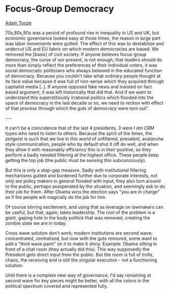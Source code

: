 # Focus-Group Democracy

[Adam Tooze](https://youtu.be/cEfidHcITVE?t=748)

70s,80s,90s was a period of profound rise in inequality in US and UK,
but economic governance looked easy at those times, the reason in
large part was labor movements were gutted. The effect of this was to
destabilize and undercut US and EU fabric on which modern democracies
are based. We removed the [basis] of civil society. If anyone believes
focus-group democracy, the curse of our present, is not enough, that
leaders should do more than simply reflect the preferences of their
individual voters, it was social democratic politicians who always
believed in the educated function of democracy. Because you couldn't
take what ordinary people thought at its face value because it was
full of non-sense which they acquired through capitalist media
[..]. If anyone opposed fake news and insisted on fact based argument,
it was left historically that did that. And if we want to understand
this superstitiously irrational politics which flooded into the space
of democracy in the last decade or so, we need to reckon with effect
of that process through which the guts of democracy were torn out".

*---*

It can't be a coincidence that of the last 4 presidents, 3 were *I am
CRM* types who need to listen to others. Because the spirit of the
times, the *zeitgeist* is such that we live in this world of
unfiltered, prevalent, avalanche style communication, people who by
default shut it off do well, and when they allow it with reasonably
efficiency this is in their positive, so they perform a badly needed
filtering at the highest office. These people keep getting the top job
(the public must be sensing this subconciously).

But this is only a stop-gap measure. Sadly with institutional
filtering mechanisms gutted and burdened further due to corporate
interests, not only are policy makers in general flooded with input,
they also turn around to the public, perhaps exasperated by the
situation, and seemingly ask to do their job for them. After Obama
wins the election says "you are in charge" as if the people will
magically do the job for him.

Of course stirring excitement, and using that as leverage on lawmakers
can be useful, but that, again, takes leadership. The root of the
problem is a giant, gaping hole in the body politick that was removed,
creating the zombie state we are in today. 

Cross wave solution don't work; modern institutions are second wave;
concentrated, centralized, but now with the guts removed, some want to
add a "third wave paint" on it to make it shiny. Example: Obama
sitting in front of a chat room (they actually did this). This way
supposedly the President gets direct input from the public. But the
room is full of trolls, chaos, the receiving end is still the singular
executive - not a functioning solution. 

Until there is a complete new way of governance, I'd say remaining at
second wave for key pieces might be better, with all the colors in the
political spectrum covered and represented fully.

